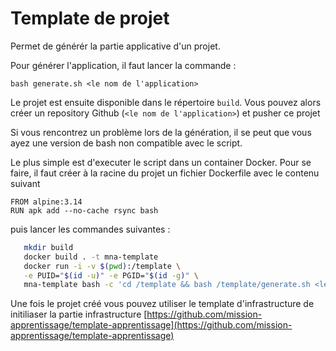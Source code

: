 # Template de projet

Permet de générér la partie applicative d'un projet.

Pour générer l'application, il faut lancer la commande :

```shell
bash generate.sh <le nom de l'application>
```

Le projet est ensuite disponible dans le répertoire `build`.
Vous pouvez alors créer un repository Github (`<le nom de l'application>`) et pusher ce projet

Si vous rencontrez un problème lors de la génération, il se peut que vous ayez une version de bash non compatible avec
le script.

Le plus simple est d'executer le script dans un container Docker.
Pour se faire, il faut créer à la racine du projet un fichier Dockerfile avec le contenu suivant

```
FROM alpine:3.14
RUN apk add --no-cache rsync bash
```

puis lancer les commandes suivantes :

```sh
   mkdir build
   docker build . -t mna-template 
   docker run -i -v $(pwd):/template \
   -e PUID="$(id -u)" -e PGID="$(id -g)" \
   mna-template bash -c 'cd /template && bash /template/generate.sh <le nom de l'application>'
```

Une fois le projet créé vous pouvez utiliser le template d'infrastructure de initiliaser la partie
infrastructure [https://github.com/mission-apprentissage/template-apprentissage](https://github.com/mission-apprentissage/template-apprentissage)


